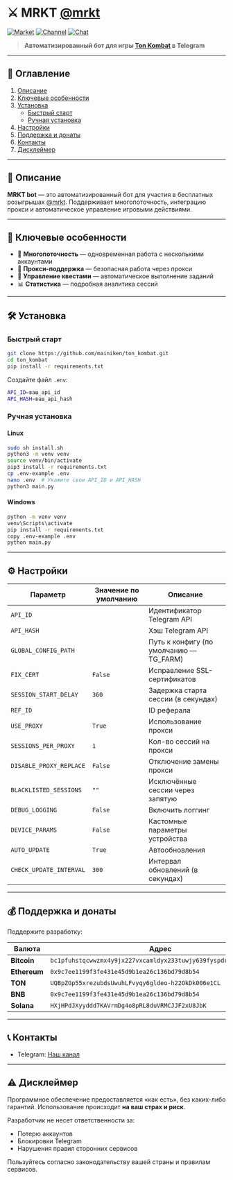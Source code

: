 # ⚔️ MRKT [@mrkt](https://t.me/mrkt/app?startapp=252453226)

[![Market](https://res.cloudinary.com/dkgz59pmw/image/upload/v1736756459/knpk224-28px-market_ksivis.svg)](https://t.me/MaineMarketBot?start=8HVF7S9K)
[![Channel](https://res.cloudinary.com/dkgz59pmw/image/upload/v1736756459/knpk224-28px-channel_psjoqn.svg)](https://t.me/+vpXdTJ_S3mo0ZjIy)
[![Chat](https://res.cloudinary.com/dkgz59pmw/image/upload/v1736756459/knpk224-28px-chat_ixoikd.svg)](https://t.me/+wWQuct9bljQ0ZDA6)

> **Автоматизированный бот для игры [Ton Kombat](https://t.me/Ton_kombat_bot/app?startapp=252453226) в Telegram**

---

## 📑 Оглавление

1. [Описание](#📜-описание)
2. [Ключевые особенности](#🌟-ключевые-особенности)
3. [Установка](#🛠️-установка)
   - [Быстрый старт](#быстрый-старт)
   - [Ручная установка](#ручная-установка)
4. [Настройки](#⚙️-настройки)
5. [Поддержка и донаты](#💰-поддержка-и-донаты)
6. [Контакты](#📞-контакты)
7. [Дисклеймер](#⚠️-дисклеймер)

---

## 📜 Описание

**MRKT bot** — это автоматизированный бот для участия в бесплатных розыгрышах [@mrkt](https://t.me/mrkt/app?startapp=252453226). Поддерживает многопоточность, интеграцию прокси и автоматическое управление игровыми действиями.

---

## 🌟 Ключевые особенности

- 🔄 **Многопоточность** — одновременная работа с несколькими аккаунтами  
- 🔐 **Прокси-поддержка** — безопасная работа через прокси  
- 🎯 **Управление квестами** — автоматическое выполнение заданий  
- 📊 **Статистика** — подробная аналитика сессий  

---

## 🛠️ Установка

### Быстрый старт

```bash
git clone https://github.com/mainiken/ton_kombat.git
cd ton_kombat
pip install -r requirements.txt
```

Создайте файл `.env`:

```bash
API_ID=ваш_api_id
API_HASH=ваш_api_hash
```

### Ручная установка

#### Linux

```bash
sudo sh install.sh
python3 -m venv venv
source venv/bin/activate
pip3 install -r requirements.txt
cp .env-example .env
nano .env  # Укажите свои API_ID и API_HASH
python3 main.py
```

#### Windows

```bash
python -m venv venv
venv\Scripts\activate
pip install -r requirements.txt
copy .env-example .env
python main.py
```

---

## ⚙️ Настройки

| Параметр                  | Значение по умолчанию      | Описание                                 |
|---------------------------|----------------------------|------------------------------------------|
| `API_ID`                 |                            | Идентификатор Telegram API               |
| `API_HASH`               |                            | Хэш Telegram API                         |
| `GLOBAL_CONFIG_PATH`     |                            | Путь к конфигу (по умолчанию — TG_FARM)  |
| `FIX_CERT`               | `False`                    | Исправление SSL-сертификатов             |
| `SESSION_START_DELAY`    | `360`                      | Задержка старта сессии (в секундах)      |
| `REF_ID`                 |                            | ID реферала                              |
| `USE_PROXY`              | `True`                     | Использование прокси                     |
| `SESSIONS_PER_PROXY`     | `1`                        | Кол-во сессий на прокси                  |
| `DISABLE_PROXY_REPLACE`  | `False`                    | Отключение замены прокси                 |
| `BLACKLISTED_SESSIONS`   | `""`                       | Исключённые сессии через запятую         |
| `DEBUG_LOGGING`          | `False`                    | Включить логгинг                         |
| `DEVICE_PARAMS`          | `False`                    | Кастомные параметры устройства           |
| `AUTO_UPDATE`            | `True`                     | Автообновления                           |
| `CHECK_UPDATE_INTERVAL`  | `300`                      | Интервал обновлений (в секундах)         |

---

## 💰 Поддержка и донаты

Поддержите разработку:

| Валюта        | Адрес |
|---------------|-------|
| **Bitcoin**   | `bc1pfuhstqcwwzmx4y9jx227vxcamldyx233tuwjy639fyspdrug9jjqer6aqe` |
| **Ethereum**  | `0x9c7ee1199f3fe431e45d9b1ea26c136bd79d8b54` |
| **TON**       | `UQBpZGp55xrezubdsUwuhLFvyqy6gldeo-h22OkDk006e1CL` |
| **BNB**       | `0x9c7ee1199f3fe431e45d9b1ea26c136bd79d8b54` |
| **Solana**    | `HXjHPdJXyyddd7KAVrmDg4o8pRL8duVRMCJJF2xU8JbK` |

---

## 📞 Контакты

- Telegram: [Наш канал](https://t.me/+vpXdTJ_S3mo0ZjIy)

---

## ⚠️ Дисклеймер

Программное обеспечение предоставляется «как есть», без каких-либо гарантий. Использование происходит **на ваш страх и риск**.

Разработчик не несет ответственности за:

- Потерю аккаунтов  
- Блокировки Telegram  
- Нарушения правил сторонних сервисов  

Пользуйтесь согласно законодательству вашей страны и правилам сервисов.
